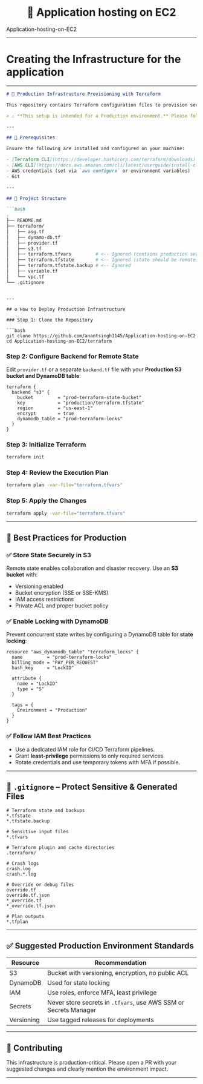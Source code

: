 <h1 align="center">🚀 Application hosting on EC2</h1> Application-hosting-on-EC2

---
# Creating the Infrastructure for the application
---

```markdown
# 🚀 Production Infrastructure Provisioning with Terraform

This repository contains Terraform configuration files to provision secure, scalable, and production-grade AWS infrastructure components such as VPC, Auto Scaling Group (ASG), S3 bucket, and DynamoDB.

> ⚠️ **This setup is intended for a Production environment.** Please follow best practices and apply proper IAM restrictions and security controls before running.

---

## 🧰 Prerequisites

Ensure the following are installed and configured on your machine:

- [Terraform CLI](https://developer.hashicorp.com/terraform/downloads)
- [AWS CLI](https://docs.aws.amazon.com/cli/latest/userguide/install-cliv2.html)
- AWS credentials (set via `aws configure` or environment variables)
- Git

---

## 📁 Project Structure

```bash
.
├── README.md
├── terraform/
│   ├── asg.tf
│   ├── dynamo-db.tf
│   ├── provider.tf
│   ├── s3.tf
│   ├── terraform.tfvars         # <-- Ignored (contains production secrets/inputs)
│   ├── terraform.tfstate        # <-- Ignored (state should be remote)
│   ├── terraform.tfstate.backup # <-- Ignored
│   ├── variable.tf
│   └── vpc.tf
└── .gitignore
```

````

---

## ⚙️ How to Deploy Production Infrastructure

### Step 1: Clone the Repository

```bash
git clone https://github.com/anantsingh1145/Application-hosting-on-EC2
cd Application-hosting-on-EC2/terraform
````

### Step 2: Configure Backend for Remote State

Edit `provider.tf` or a separate `backend.tf` file with your **Production S3 bucket and DynamoDB table**:

```hcl
terraform {
  backend "s3" {
    bucket         = "prod-terraform-state-bucket"
    key            = "production/terraform.tfstate"
    region         = "us-east-1"
    encrypt        = true
    dynamodb_table = "prod-terraform-locks"
  }
}
```

### Step 3: Initialize Terraform

```bash
terraform init
```

### Step 4: Review the Execution Plan

```bash
terraform plan -var-file="terraform.tfvars"
```

### Step 5: Apply the Changes

```bash
terraform apply -var-file="terraform.tfvars"
```

---

## 🔐 Best Practices for Production

### ✅ Store State Securely in S3

Remote state enables collaboration and disaster recovery. Use an **S3 bucket** with:

* Versioning enabled
* Bucket encryption (SSE or SSE-KMS)
* IAM access restrictions
* Private ACL and proper bucket policy

### ✅ Enable Locking with DynamoDB

Prevent concurrent state writes by configuring a DynamoDB table for **state locking**:

```hcl
resource "aws_dynamodb_table" "terraform_locks" {
  name         = "prod-terraform-locks"
  billing_mode = "PAY_PER_REQUEST"
  hash_key     = "LockID"

  attribute {
    name = "LockID"
    type = "S"
  }

  tags = {
    Environment = "Production"
  }
}
```

### ✅ Follow IAM Best Practices

* Use a dedicated IAM role for CI/CD Terraform pipelines.
* Grant **least-privilege** permissions to only required services.
* Rotate credentials and use temporary tokens with MFA if possible.

---

## 📁 `.gitignore` – Protect Sensitive & Generated Files

```gitignore
# Terraform state and backups
*.tfstate
*.tfstate.backup

# Sensitive input files
*.tfvars

# Terraform plugin and cache directories
.terraform/

# Crash logs
crash.log
crash.*.log

# Override or debug files
override.tf
override.tf.json
*_override.tf
*_override.tf.json

# Plan outputs
*.tfplan
```

---

## ✅ Suggested Production Environment Standards

| Resource   | Recommendation                                                   |
| ---------- | ---------------------------------------------------------------- |
| S3         | Bucket with versioning, encryption, no public ACL                |
| DynamoDB   | Used for state locking                                           |
| IAM        | Use roles, enforce MFA, least privilege                          |
| Secrets    | Never store secrets in `.tfvars`, use AWS SSM or Secrets Manager |
| Versioning | Use tagged releases for deployments                              |

---

## 🏁 Contributing

This infrastructure is production-critical. Please open a PR with your suggested changes and clearly mention the environment impact.

---

